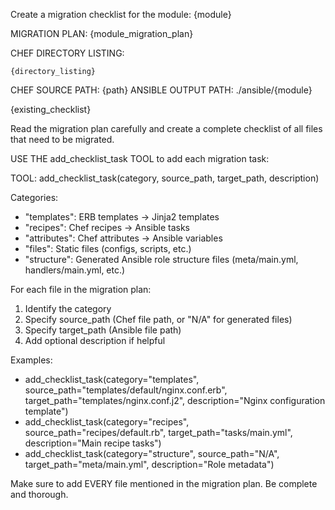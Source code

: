 Create a migration checklist for the module: {module}

MIGRATION PLAN:
{module_migration_plan}

CHEF DIRECTORY LISTING:
```
{directory_listing}
```

CHEF SOURCE PATH: {path}
ANSIBLE OUTPUT PATH: ./ansible/{module}

{existing_checklist}

Read the migration plan carefully and create a complete checklist of all files that need to be migrated.

USE THE add_checklist_task TOOL to add each migration task:

TOOL: add_checklist_task(category, source_path, target_path, description)

Categories:
- "templates": ERB templates → Jinja2 templates
- "recipes": Chef recipes → Ansible tasks
- "attributes": Chef attributes → Ansible variables
- "files": Static files (configs, scripts, etc.)
- "structure": Generated Ansible role structure files (meta/main.yml, handlers/main.yml, etc.)

For each file in the migration plan:
1. Identify the category
2. Specify source_path (Chef file path, or "N/A" for generated files)
3. Specify target_path (Ansible file path)
4. Add optional description if helpful

Examples:
- add_checklist_task(category="templates", source_path="templates/default/nginx.conf.erb", target_path="templates/nginx.conf.j2", description="Nginx configuration template")
- add_checklist_task(category="recipes", source_path="recipes/default.rb", target_path="tasks/main.yml", description="Main recipe tasks")
- add_checklist_task(category="structure", source_path="N/A", target_path="meta/main.yml", description="Role metadata")

Make sure to add EVERY file mentioned in the migration plan. Be complete and thorough.
